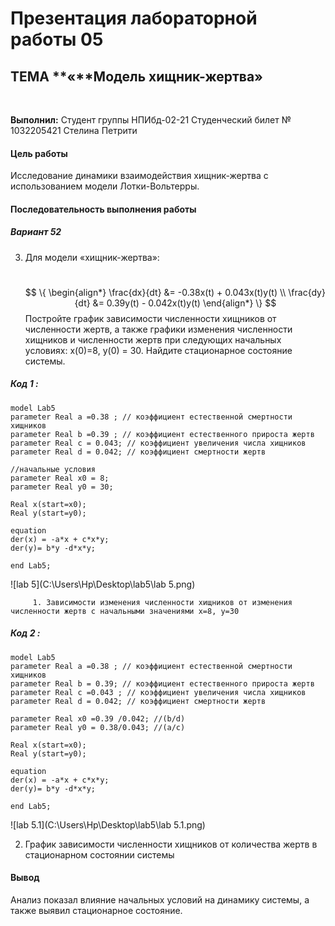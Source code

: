 

# Презентация лабораторной работы 05



## ТЕМА **«**Модель хищник-жертва»

​					





**Выполнил:**
Студент группы НПИбд-02-21
Студенческий билет № 1032205421
Стелина Петрити  









#### Цель работы

Исследование динамики взаимодействия хищник-жертва с использованием модели Лотки-Вольтерры. 

#### Последовательность выполнения работы

##### **Вариант 52**

3. Для модели «хищник-жертва»: 

   ​                               
   $$
   \{
   \begin{align*}
   \frac{dx}{dt} &= -0.38x(t) + 0.043x(t)y(t) \\
   \frac{dy}{dt} &= 0.39y(t) - 0.042x(t)y(t)
   \end{align*}
   \}
   $$
   Постройте график зависимости численности хищников от численности жертв, а также графики изменения численности хищников и численности жертв при следующих начальных условиях: x(0)=8, y(0) = 30. Найдите стационарное состояние системы.
   
   

##### Код 1 :

```
model Lab5
parameter Real a =0.38 ; // коэффициент естественной смертности хищников
parameter Real b =0.39 ; // коэффициент естественного прироста жертв
parameter Real c = 0.043; // коэффициент увеличения числа хищников
parameter Real d = 0.042; // коэффициент смертности жертв

//начальныe условия
parameter Real x0 = 8;
parameter Real y0 = 30; 

Real x(start=x0);
Real y(start=y0);

equation
der(x) = -a*x + c*x*y;
der(y)= b*y -d*x*y;

end Lab5;
```

![lab 5](C:\Users\Hp\Desktop\lab5\lab 5.png)

		 1. Зависимости изменения численности хищников от изменения численности жертв с начальными значениями x=8, y=30
##### Код 2 :

 

```
model Lab5
parameter Real a =0.38 ; // коэффициент естественной смертности хищников
parameter Real b = 0.39; // коэффициент естественного прироста жертв
parameter Real c =0.043 ; // коэффициент увеличения числа хищников
parameter Real d = 0.042; // коэффициент смертности жертв

parameter Real x0 =0.39 /0.042; //(b/d)
parameter Real y0 = 0.38/0.043; //(a/c)

Real x(start=x0);
Real y(start=y0);

equation
der(x) = -a*x + c*x*y;
der(y)= b*y -d*x*y;

end Lab5;
```

![lab 5.1](C:\Users\Hp\Desktop\lab5\lab 5.1.png)

2. График зависимости численности хищников от количества жертв в стационарном состоянии системы

#### Вывод

Анализ показал влияние начальных условий на динамику системы, а также выявил стационарное состояние.
